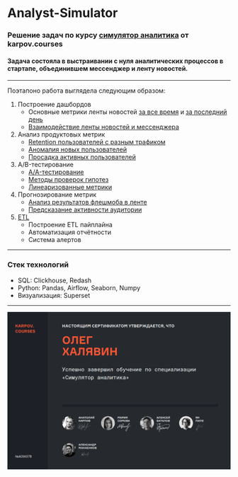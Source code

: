 # Analyst-Simulator
### Решение задач по курсу [симулятор аналитика](https://karpov.courses/simulator) от karpov.courses
#### Задача состояла в выстраивании с нуля аналитических процессов в стартапе, объединившем мессенджер и ленту новостей.
---
Поэтапоно работа выглядела следующим образом:
1. Построение дашбордов
   - Основные метрики ленты новостей [за все время](dashboards/feed.gif) и [за последний день](dashboards/feed_realtime.gif)
   - [Взаимодействие ленты новостей и мессенджера](dashboards/feed_and_messenger.gif)
2. Анализ продуктовых метрик
   - [Retention пользователей с разным трафиком](product_metrics/retention)
   - [Аномалия новых пользователей](product_metrics/retention)
   - [Просадка активных пользователей](product_metrics/loss)
3. A/B-тестирование
   - [A/A-тестирование](./AB_Test/aa_test.ipynb)
   - [Методы проверок гипотез](./AB_Test/ab_test.ipynb)
   - [Линеаризованные метрики](./AB_Test/ab_test_linearized.ipynb)
4. Прогнозирование метрик
   - [Анализ результатов флешмоба в ленте](predict_metrics/flahmob_analysis.ipynb)
   - [Предсказание активности аудитории](predict_metrics/predict_activity.ipynb)
6. [ETL](dags)
   - Построение ETL пайплайна
   - Автоматизация отчётности
   - Система алертов

---

### Стек технологий
- SQL:            Clickhouse, Redash
- Python:         Pandas, Airflow, Seaborn, Numpy
- Визуализация:   Superset
---

![сертификат](certificate.png)
